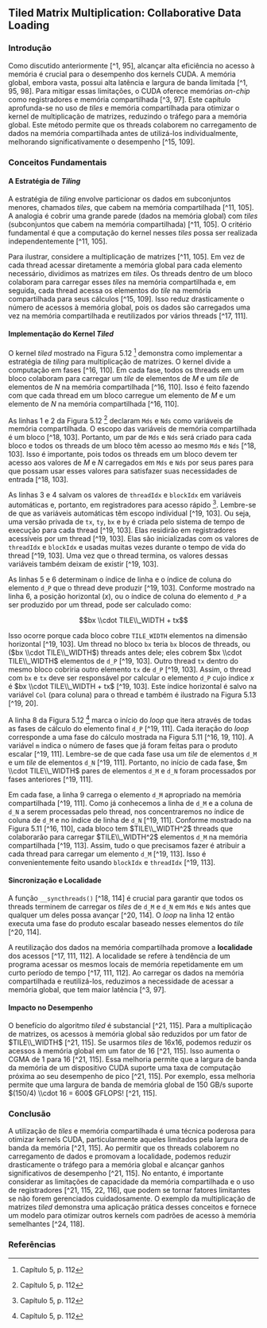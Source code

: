 ## Tiled Matrix Multiplication: Collaborative Data Loading

### Introdução

Como discutido anteriormente [^1, 95], alcançar alta eficiência no acesso à memória é crucial para o desempenho dos kernels CUDA. A memória global, embora vasta, possui alta latência e largura de banda limitada [^1, 95, 98]. Para mitigar essas limitações, o CUDA oferece memórias *on-chip* como registradores e memória compartilhada [^3, 97]. Este capítulo aprofunda-se no uso de *tiles* e memória compartilhada para otimizar o kernel de multiplicação de matrizes, reduzindo o tráfego para a memória global. Este método permite que os threads colaborem no carregamento de dados na memória compartilhada antes de utilizá-los individualmente, melhorando significativamente o desempenho [^15, 109].

### Conceitos Fundamentais

#### A Estratégia de *Tiling*

A estratégia de *tiling* envolve particionar os dados em subconjuntos menores, chamados *tiles*, que cabem na memória compartilhada [^11, 105]. A analogia é cobrir uma grande parede (dados na memória global) com *tiles* (subconjuntos que cabem na memória compartilhada) [^11, 105]. O critério fundamental é que a computação do kernel nesses *tiles* possa ser realizada independentemente [^11, 105].

Para ilustrar, considere a multiplicação de matrizes [^11, 105]. Em vez de cada thread acessar diretamente a memória global para cada elemento necessário, dividimos as matrizes em *tiles*.  Os threads dentro de um bloco colaboram para carregar esses *tiles* na memória compartilhada e, em seguida, cada thread acessa os elementos do *tile* na memória compartilhada para seus cálculos [^15, 109]. Isso reduz drasticamente o número de acessos à memória global, pois os dados são carregados uma vez na memória compartilhada e reutilizados por vários threads [^17, 111].

#### Implementação do Kernel *Tiled*

O kernel *tiled* mostrado na Figura 5.12 [^18] demonstra como implementar a estratégia de *tiling* para multiplicação de matrizes.  O kernel divide a computação em fases [^16, 110]. Em cada fase, todos os threads em um bloco colaboram para carregar um *tile* de elementos de $M$ e um *tile* de elementos de $N$ na memória compartilhada [^16, 110]. Isso é feito fazendo com que cada thread em um bloco carregue um elemento de $M$ e um elemento de $N$ na memória compartilhada [^16, 110].

As linhas 1 e 2 da Figura 5.12 [^18] declaram `Mds` e `Nds` como variáveis de memória compartilhada. O escopo das variáveis de memória compartilhada é um bloco [^18, 103]. Portanto, um par de `Mds` e `Nds` será criado para cada bloco e todos os threads de um bloco têm acesso ao mesmo `Mds` e `Nds` [^18, 103]. Isso é importante, pois todos os threads em um bloco devem ter acesso aos valores de $M$ e $N$ carregados em `Mds` e `Nds` por seus pares para que possam usar esses valores para satisfazer suas necessidades de entrada [^18, 103].

As linhas 3 e 4 salvam os valores de `threadIdx` e `blockIdx` em variáveis automáticas e, portanto, em registradores para acesso rápido [^18]. Lembre-se de que as variáveis automáticas têm escopo individual [^19, 103]. Ou seja, uma versão privada de `tx`, `ty`, `bx` e `by` é criada pelo sistema de tempo de execução para cada thread [^19, 103]. Elas residirão em registradores acessíveis por um thread [^19, 103]. Elas são inicializadas com os valores de `threadIdx` e `blockIdx` e usadas muitas vezes durante o tempo de vida do thread [^19, 103]. Uma vez que o thread termina, os valores dessas variáveis também deixam de existir [^19, 103].

As linhas 5 e 6 determinam o índice de linha e o índice de coluna do elemento `d_P` que o thread deve produzir [^19, 103]. Conforme mostrado na linha 6, a posição horizontal ($x$), ou o índice de coluna do elemento `d_P` a ser produzido por um thread, pode ser calculado como:

$$bx \\cdot TILE\\_WIDTH + tx$$

Isso ocorre porque cada bloco cobre `TILE_WIDTH` elementos na dimensão horizontal [^19, 103]. Um thread no bloco `bx` teria `bx` blocos de threads, ou ($bx \\cdot TILE\\_WIDTH$) threads antes dele; eles cobrem $bx \\cdot TILE\\_WIDTH$ elementos de `d_P` [^19, 103]. Outro thread `tx` dentro do mesmo bloco cobriria outro elemento `tx` de `d_P` [^19, 103]. Assim, o thread com `bx` e `tx` deve ser responsável por calcular o elemento `d_P` cujo índice $x$ é $bx \\cdot TILE\\_WIDTH + tx$ [^19, 103]. Este índice horizontal é salvo na variável `Col` (para coluna) para o thread e também é ilustrado na Figura 5.13 [^19, 20].

A linha 8 da Figura 5.12 [^18] marca o início do *loop* que itera através de todas as fases de cálculo do elemento final `d_P` [^19, 111]. Cada iteração do *loop* corresponde a uma fase do cálculo mostrada na Figura 5.11 [^16, 19, 110]. A variável `m` indica o número de fases que já foram feitas para o produto escalar [^19, 111]. Lembre-se de que cada fase usa um *tile* de elementos `d_M` e um *tile* de elementos `d_N` [^19, 111]. Portanto, no início de cada fase, $m \\cdot TILE\\_WIDTH$ pares de elementos `d_M` e `d_N` foram processados por fases anteriores [^19, 111].

Em cada fase, a linha 9 carrega o elemento `d_M` apropriado na memória compartilhada [^19, 111]. Como já conhecemos a linha de `d_M` e a coluna de `d_N` a serem processadas pelo thread, nos concentraremos no índice de coluna de `d_M` e no índice de linha de `d_N` [^19, 111]. Conforme mostrado na Figura 5.11 [^16, 110], cada bloco tem $TILE\\_WIDTH^2$ threads que colaborarão para carregar $TILE\\_WIDTH^2$ elementos `d_M` na memória compartilhada [^19, 113]. Assim, tudo o que precisamos fazer é atribuir a cada thread para carregar um elemento `d_M` [^19, 113]. Isso é convenientemente feito usando `blockIdx` e `threadIdx` [^19, 113].

#### Sincronização e Localidade

A função `__syncthreads()` [^18, 114] é crucial para garantir que todos os threads terminem de carregar os *tiles* de `d_M` e `d_N` em `Mds` e `Nds` antes que qualquer um deles possa avançar [^20, 114].  O *loop* na linha 12 então executa uma fase do produto escalar baseado nesses elementos do *tile* [^20, 114].

A reutilização dos dados na memória compartilhada promove a **localidade** dos acessos [^17, 111, 112]. A localidade se refere à tendência de um programa acessar os mesmos locais de memória repetidamente em um curto período de tempo [^17, 111, 112]. Ao carregar os dados na memória compartilhada e reutilizá-los, reduzimos a necessidade de acessar a memória global, que tem maior latência [^3, 97].

#### Impacto no Desempenho

O benefício do algoritmo *tiled* é substancial [^21, 115]. Para a multiplicação de matrizes, os acessos à memória global são reduzidos por um fator de $TILE\\_WIDTH$ [^21, 115]. Se usarmos *tiles* de 16x16, podemos reduzir os acessos à memória global em um fator de 16 [^21, 115]. Isso aumenta o CGMA de 1 para 16 [^21, 115]. Essa melhoria permite que a largura de banda da memória de um dispositivo CUDA suporte uma taxa de computação próxima ao seu desempenho de pico [^21, 115]. Por exemplo, essa melhoria permite que uma largura de banda de memória global de 150 GB/s suporte $(150/4) \\cdot 16 = 600$ GFLOPS! [^21, 115].

### Conclusão

A utilização de *tiles* e memória compartilhada é uma técnica poderosa para otimizar kernels CUDA, particularmente aqueles limitados pela largura de banda da memória [^21, 115]. Ao permitir que os threads colaborem no carregamento de dados e promovam a localidade, podemos reduzir drasticamente o tráfego para a memória global e alcançar ganhos significativos de desempenho [^21, 115]. No entanto, é importante considerar as limitações de capacidade da memória compartilhada e o uso de registradores [^21, 115, 22, 116], que podem se tornar fatores limitantes se não forem gerenciados cuidadosamente. O exemplo da multiplicação de matrizes *tiled* demonstra uma aplicação prática desses conceitos e fornece um modelo para otimizar outros kernels com padrões de acesso à memória semelhantes [^24, 118].

### Referências
[^1]: Capítulo 5, p. 95
[^2]: Capítulo 5, p. 96
[^3]: Capítulo 5, p. 97
[^4]: Capítulo 5, p. 98
[^5]: Capítulo 5, p. 99
[^6]: Capítulo 5, p. 100
[^7]: Capítulo 5, p. 101
[^8]: Capítulo 5, p. 102
[^9]: Capítulo 5, p. 103
[^10]: Capítulo 5, p. 104
[^11]: Capítulo 5, p. 105
[^12]: Capítulo 5, p. 106
[^13]: Capítulo 5, p. 107
[^14]: Capítulo 5, p. 108
[^15]: Capítulo 5, p. 109
[^16]: Capítulo 5, p. 110
[^17]: Capítulo 5, p. 111
[^18]: Capítulo 5, p. 112
[^19]: Capítulo 5, p. 113
[^20]: Capítulo 5, p. 114
[^21]: Capítulo 5, p. 115
[^22]: Capítulo 5, p. 116
[^23]: Capítulo 5, p. 117
[^24]: Capítulo 5, p. 118
<!-- END -->